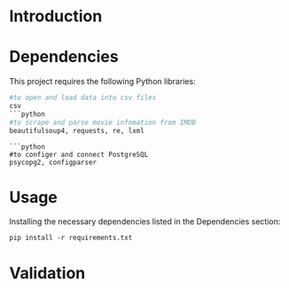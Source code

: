 # Introduction



# Dependencies
This project requires the following Python libraries:
```python
#to open and load data into csv files
csv 
```python
#to scrape and parse movie infomation from IMDB
beautifulsoup4, requests, re, lxml 
```
```
```python
#to configer and connect PostgreSQL
psycopg2, configparser 
```

# Usage
Installing the necessary dependencies listed in the Dependencies section:
```
pip install -r requirements.txt
```



# Validation


